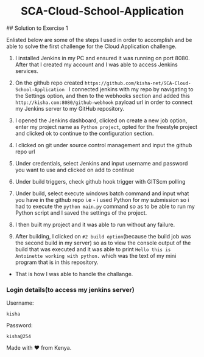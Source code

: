 <html>
   <body>
      <div class="myWrapper" markdown="1">
         <p>
            <h1 align="center">SCA-Cloud-School-Application</h1>
         </p>
## Solution to Exercise 1

Enlisted below are some of the steps I used in order to accomplish and be able to solve the first challenge for the Cloud Application challenge.
   1. I installed Jenkins in my PC and ensured it was running on port 8080. After that I created my account and I was able to access Jenkins services.
   
   2. On the github repo created ```https://github.com/kisha-net/SCA-Cloud-School-Application ``` I connected jenkins with my repo by navigating to the Settings option, and then to the webhooks section and added this ```http://kisha.com:8080/github-webhook``` payload url in order to connect my Jenkins server to my GitHub repository.
   
   3. I opened the Jenkins dashboard, clicked on create a new job option, enter my project name as ``` Python project ```, opted for the freestyle project and clicked ok to continue to the configuration section.
   
   4. I clicked on git under source control management and input the github repo url
   
   5. Under credentials, select Jenkins and input username and password you want to use and clicked on add to continue
   
   6. Under build triggers, check github hook trigger with GITScm polling
   
   7. Under build, select execute windows batch command and input what you have in the github repo i.e
           - i used Python for my submission so i had to execute the ``` python main.py ``` command so as to be able to run my Python script and I saved the settings of the project.
   
   8. I then built my project and it was able to run without any failure.
   
   9. After building, I clicked on ```#2 build option```(because the build job was the second build in my server) so as to view the console output of the build that was executed and it was able to print ``` Hello this is Antoinette working with python. ``` which was the text of my mini program that is in this repository.

- That is how I was able to handle the challange.

### Login details(to access my jenkins server)
Username:
```
kisha
```
Password:
```
kisha@254
```
   Made with ❤️ from Kenya.
         </div>
   </body>
</html>
